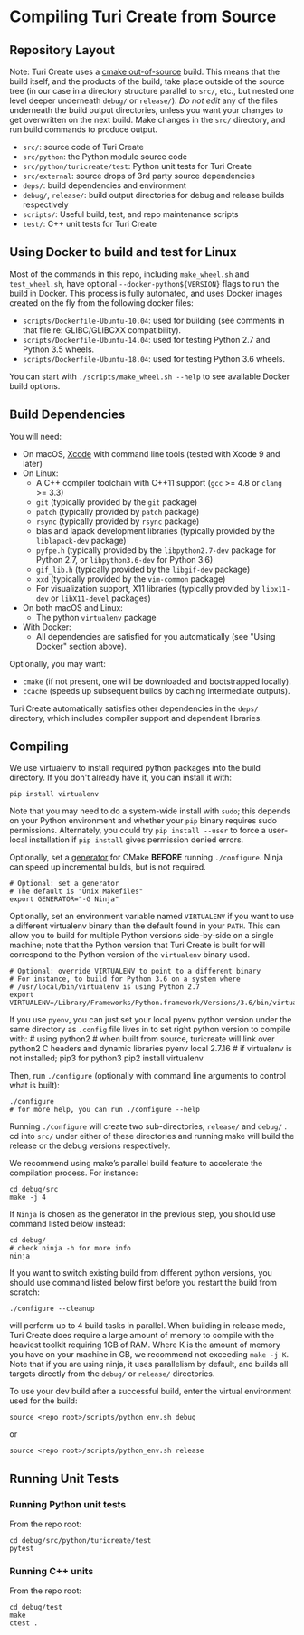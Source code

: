 Compiling Turi Create from Source
=================================

Repository Layout
-----------------

Note: Turi Create uses a [cmake out-of-source](https://cmake.org/Wiki/CMake_FAQ#Out-of-source_build_trees)
build. This means that the build itself, and the products of the build, take place outside of the source tree
(in our case in a directory structure parallel to `src/`, etc., but nested one level deeper underneath `debug/` or `release/`).
*Do not edit* any of the files underneath the build output directories, unless you want your changes to get
overwritten on the next build. Make changes in the `src/` directory, and run build commands to produce output.

* `src/`: source code of Turi Create
* `src/python`: the Python module source code
* `src/python/turicreate/test`: Python unit tests for Turi Create
* `src/external`: source drops of 3rd party source dependencies
* `deps/`: build dependencies and environment
* `debug/`, `release/`: build output directories for debug and release builds respectively
* `scripts/`: Useful build, test, and repo maintenance scripts
* `test/`: C++ unit tests for Turi Create

Using Docker to build and test for Linux
----------------------------------------

Most of the commands in this repo, including `make_wheel.sh` and `test_wheel.sh`, have optional `--docker-python${VERSION}`
flags to run the build in Docker. This process is fully automated, and uses Docker images created on the fly from the following
docker files:

* `scripts/Dockerfile-Ubuntu-10.04`: used for building (see comments in that file re: GLIBC/GLIBCXX compatibility).
* `scripts/Dockerfile-Ubuntu-14.04`: used for testing Python 2.7 and Python 3.5 wheels.
* `scripts/Dockerfile-Ubuntu-18.04`: used for testing Python 3.6 wheels.

You can start with `./scripts/make_wheel.sh --help` to see available Docker build options.

Build Dependencies
------------------

You will need:

* On macOS, [Xcode](https://itunes.apple.com/us/app/xcode/id497799835) with command line tools (tested with Xcode 9 and later)
* On Linux:
  * A C++ compiler toolchain with C++11 support (`gcc` >= 4.8 or `clang` >= 3.3)
  * `git` (typically provided by the `git` package)
  * `patch` (typically provided by `patch` package)
  * `rsync` (typically provided by `rsync` package)
  * blas and lapack development libraries (typically provided by the `liblapack-dev` package)
  * `pyfpe.h` (typically provided by the `libpython2.7-dev` package for Python 2.7, or `libpython3.6-dev` for Python 3.6)
  * `gif_lib.h` (typically provided by the `libgif-dev` package)
  * `xxd` (typically provided by the `vim-common` package)
  * For visualization support, X11 libraries (typically provided by `libx11-dev` or `libX11-devel` packages)
* On both macOS and Linux:
  * The python `virtualenv` package
* With Docker:
  * All dependencies are satisfied for you automatically (see "Using Docker" section above).

Optionally, you may want:

* `cmake` (if not present, one will be downloaded and bootstrapped locally).
* `ccache` (speeds up subsequent builds by caching intermediate outputs).

Turi Create automatically satisfies other dependencies in the `deps/` directory,
which includes compiler support and dependent libraries.

Compiling
---------

We use virtualenv to install required python packages into the build directory.
If you don't already have it, you can install it with:

    pip install virtualenv

Note that you may need to do a system-wide install with `sudo`; this depends on your Python environment and whether your `pip` binary requires sudo permissions. Alternately, you could try `pip install --user` to force a user-local installation if `pip install` gives permission denied errors.

Optionally, set a [generator](https://cmake.org/cmake/help/v3.0/manual/cmake-generators.7.html) for CMake **BEFORE** running `./configure`. Ninja can speed up incremental builds, but is not required.

    # Optional: set a generator
    # The default is "Unix Makefiles"
    export GENERATOR="-G Ninja"

Optionally, set an environment variable named `VIRTUALENV` if you want to use a different virtualenv binary than the default found in your `PATH`. This can allow you to build for multiple Python versions side-by-side on a single machine; note that the Python version that Turi Create is built for will correspond to the Python version of the `virtualenv` binary used.

    # Optional: override VIRTUALENV to point to a different binary
    # For instance, to build for Python 3.6 on a system where
    # /usr/local/bin/virtualenv is using Python 2.7
    export VIRTUALENV=/Library/Frameworks/Python.framework/Versions/3.6/bin/virtualenv

If you use `pyenv`, you can just set your local pyenv python version under the same directory as `.config` file lives in to set right python version to compile with:
    # using python2
    # when built from source, turicreate will link over python2 C headers and dynamic libraries
    pyenv local 2.7.16
    # if virtualenv is not installed; pip3 for python3
    pip2 install virtualenv

Then, run `./configure` (optionally with command line arguments to control what is built):

    ./configure
    # for more help, you can run ./configure --help

Running `./configure` will create two sub-directories, `release/` and
`debug/` . cd into `src/` under either of these directories and running make will build the
release or the debug versions respectively.

We recommend using make’s parallel build feature to accelerate the compilation
process. For instance:

    cd debug/src
    make -j 4

If `Ninja` is chosen as the generator in the previous step, you should use command listed below instead:

    cd debug/
    # check ninja -h for more info
    ninja

If you want to switch existing build from different python versions, you should use command listed below first before you restart the build from scratch:

    ./configure --cleanup

will perform up to 4 build tasks in parallel. When building in release mode,
Turi Create does require a large amount of memory to compile with the
heaviest toolkit requiring 1GB of RAM. Where K is the amount of memory you
have on your machine in GB, we recommend not exceeding `make -j K`. Note that
if you are using ninja, it uses parallelism by default, and builds all targets
directly from the `debug/` or  `release/` directories.

To use your dev build after a successful build, enter the virtual environment
used for the build:

    source <repo root>/scripts/python_env.sh debug

or

    source <repo root>/scripts/python_env.sh release

Running Unit Tests
------------------

### Running Python unit tests
From the repo root:

    cd debug/src/python/turicreate/test
    pytest


### Running C++ units
From the repo root:

    cd debug/test
    make
    ctest .
